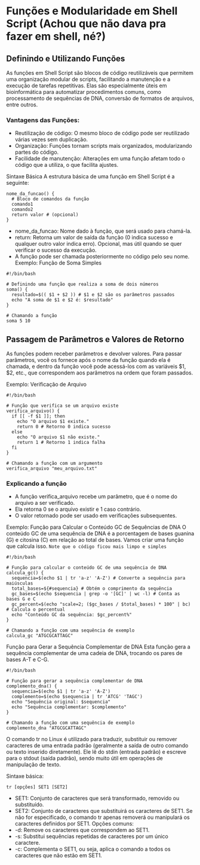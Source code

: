 # Funções e Modularidade em Shell Script (Achou que não dava pra fazer em shell, né?)
## Definindo e Utilizando Funções
As funções em Shell Script são blocos de código reutilizáveis que permitem uma organização modular de scripts, facilitando a manutenção e a execução de tarefas repetitivas. Elas são especialmente úteis em bioinformática para automatizar procedimentos comuns, como processamento de sequências de DNA, conversão de formatos de arquivos, entre outros.

### Vantagens das Funções:
- Reutilização de código: O mesmo bloco de código pode ser reutilizado várias vezes sem duplicação.
- Organização: Funções tornam scripts mais organizados, modularizando partes do código.
- Facilidade de manutenção: Alterações em uma função afetam todo o código que a utiliza, o que facilita ajustes.

Sintaxe Básica
A estrutura básica de uma função em Shell Script é a seguinte:
```
nome_da_funcao() {
  # Bloco de comandos da função
  comando1
  comando2
  return valor # (opcional)
}
```
- nome_da_funcao: Nome dado à função, que será usado para chamá-la.
- return: Retorna um valor de saída da função (0 indica sucesso e qualquer outro valor indica erro). Opcional, mas útil quando se quer verificar o sucesso da execução.
- A função pode ser chamada posteriormente no código pelo seu nome.
Exemplo: Função de Soma Simples

```
#!/bin/bash

# Definindo uma função que realiza a soma de dois números
soma() {
  resultado=$(( $1 + $2 )) # $1 e $2 são os parâmetros passados
  echo "A soma de $1 e $2 é: $resultado"
}

# Chamando a função
soma 5 10
```

## Passagem de Parâmetros e Valores de Retorno
As funções podem receber parâmetros e devolver valores. Para passar parâmetros, você os fornece após o nome da função quando ela é chamada, e dentro da função você pode acessá-los com as variáveis $1, $2, etc., que correspondem aos parâmetros na ordem que foram passados.

Exemplo: Verificação de Arquivo
```
#!/bin/bash

# Função que verifica se um arquivo existe
verifica_arquivo() {
  if [[ -f $1 ]]; then
    echo "O arquivo $1 existe."
    return 0 # Retorno 0 indica sucesso
  else
    echo "O arquivo $1 não existe."
    return 1 # Retorno 1 indica falha
  fi
}

# Chamando a função com um argumento
verifica_arquivo "meu_arquivo.txt"
```
### Explicando a função
- A função verifica_arquivo recebe um parâmetro, que é o nome do arquivo a ser verificado.
- Ela retorna 0 se o arquivo existir e 1 caso contrário.
- O valor retornado pode ser usado em verificações subsequentes.

Exemplo: Função para Calcular o Conteúdo GC de Sequências de DNA
O conteúdo GC de uma sequência de DNA é a porcentagem de bases guanina (G) e citosina (C) em relação ao total de bases. Vamos criar uma função que calcula isso.
`Note que o código ficou mais limpo e simples`
```
#!/bin/bash

# Função para calcular o conteúdo GC de uma sequência de DNA
calcula_gc() {
  sequencia=$(echo $1 | tr 'a-z' 'A-Z') # Converte a sequência para maiúsculas
  total_bases=${#sequencia} # Obtém o comprimento da sequência
  gc_bases=$(echo $sequencia | grep -o '[GC]' | wc -l) # Conta as bases G e C
  gc_percent=$(echo "scale=2; ($gc_bases / $total_bases) * 100" | bc) # Calcula o percentual
  echo "Conteúdo GC da sequência: $gc_percent%"
}

# Chamando a função com uma sequência de exemplo
calcula_gc "ATGCGCATTAGC"
```

Função para Gerar a Sequência Complementar de DNA
Esta função gera a sequência complementar de uma cadeia de DNA, trocando os pares de bases A-T e C-G.
```
#!/bin/bash

# Função para gerar a sequência complementar de DNA
complemento_dna() {
  sequencia=$(echo $1 | tr 'a-z' 'A-Z')
  complemento=$(echo $sequencia | tr 'ATCG' 'TAGC')
  echo "Sequência original: $sequencia"
  echo "Sequência complementar: $complemento"
}

# Chamando a função com uma sequência de exemplo
complemento_dna "ATGCGCATTAGC"
```

O comando tr no Linux é utilizado para traduzir, substituir ou remover caracteres de uma entrada padrão (geralmente a saída de outro comando ou texto inserido diretamente). Ele lê do stdin (entrada padrão) e escreve para o stdout (saída padrão), sendo muito útil em operações de manipulação de texto.

Sintaxe básica:
```
tr [opções] SET1 [SET2]
```
- SET1: Conjunto de caracteres que será transformado, removido ou substituído.
- SET2: Conjunto de caracteres que substituirá os caracteres de SET1. Se não for especificado, o comando tr apenas removerá ou manipulará os caracteres definidos por SET1.
Opções comuns:
- -d: Remove os caracteres que correspondem ao SET1.
- -s: Substitui sequências repetidas de caracteres por um único caractere.
- -c: Complementa o SET1, ou seja, aplica o comando a todos os caracteres que não estão em SET1.
  
